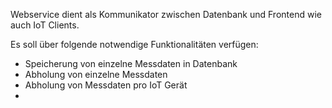 
Webservice dient als Kommunikator zwischen Datenbank und Frontend wie auch IoT Clients.

Es soll über folgende notwendige Funktionalitäten verfügen:
- Speicherung von einzelne Messdaten in Datenbank
- Abholung von einzelne Messdaten
- Abholung von Messdaten pro IoT Gerät
- 